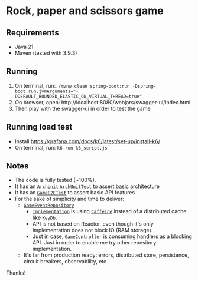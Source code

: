 # Rock, paper and scissors game

## Requirements

* Java 21
* Maven (tested with 3.9.3)

## Running

1. On terminal,
   run:```./mvnw clean spring-boot:run -Dspring-boot.run.jvmArguments="-DDEFAULT_BOUNDED_ELASTIC_ON_VIRTUAL_THREAD=true"```
2. On browser, open: http://localhost:8080/webjars/swagger-ui/index.html
3. Then play with the swagger-ui in order to test the game

## Running load test

* Install https://grafana.com/docs/k6/latest/set-up/install-k6/
* On terminal, run: ```k6 run k6_script.js```

## Notes

* The code is fully tested (~100%).
* It has
  an [`ArchUnit`](https://www.archunit.org/use-cases) [`ArchUnitTest`](./src/test/java/com/rpsg/ArchUnitTest.java) to
  assert basic architecture
* It has an [`GameE2ETest`](./src/test/java/com/rpsg/GameE2ETest.java) to assert basic API features
* For the sake of simplicity and time to deliver:
    * [`GameEventRepository`](./src/main/java/com/rpsg/model/GameEventRepository.java)
        * [`Implementation`](./src/main/java/com/rpsg/repository/GameEventCaffeineRepository.java) is
          using [`Caffeine`](https://github.com/ben-manes/caffeine) instead of a distributed cache
          like [`KeyDb`](https://docs.keydb.dev/).
        * API is not based on Reactor, even though it's only implementation does not block IO (RAM storage).
        * Just in case, [`GameController`](./src/main/java/com/rpsg/controller/GameController.java) is consuming
          handlers
          as a blocking API. Just in order to enable me try other repository implementation.
    * It's far from production ready: errors, distributed store, persistence, circuit breakers, observability, etc

Thanks!
